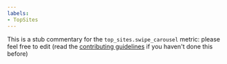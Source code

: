```yaml
---
labels:
- TopSites
---
```

This is a stub commentary for the `top_sites.swipe_carousel` metric: please feel free to edit (read the
[contributing guidelines](https://github.com/mozilla/glean-annotations/blob/main/CONTRIBUTING.md)
if you haven't done this before)
